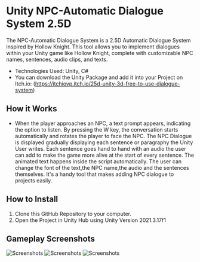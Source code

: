 # Unity NPC-Automatic Dialogue System 2.5D

The NPC-Automatic  Dialogue System is a 2.5D Automatic Dialogue System inspired by Hollow Knight. This tool allows you to  implement dialogues within your Unity game like Hollow Knight, complete with customizable NPC names, sentences, audio clips, and texts.
- Technologies Used: Unity, C#
-  You can download the Unity Package and add it into your Project on Itch.io: (https://itchiovp.itch.io/25d-unity-3d-free-to-use-dialogue-system)
## How it Works
- When the player approaches an NPC, a text prompt appears, indicating the option to listen. By pressing the W key, the conversation starts automatically and rotates the player to face the NPC. The NPC Dialogue is displayed gradually displaying each sentence or paragraphy the Unity User writes. Each sentence goes hand to hand with an audio the user can add to make the game more alive at the start of every sentence. The animated text happens inside the script automatically. The user can change the font of the text,the NPC name,the audio and the sentences themselves. It's a handy tool that makes adding NPC dialogue to  projects easily.
## How to Install
1. Clone this GitHub Repository to your computer.
2. Open the Project in Unity Hub using Unity Version 2021.3.17f1

## Gameplay Screenshots
![Screenshots](https://img.itch.zone/aW1hZ2UvMjM0MzgzNS8xMzg4NDU3Ni5wbmc=/original/e3lyn8.png)
![Screenshots](https://img.itch.zone/aW1hZ2UvMjM0MzgzNS8xMzg4NDU4Mi5wbmc=/original/ScBVo4.png)
![Screenshots](https://img.itch.zone/aW1hZ2UvMjM0MzgzNS8xMzg4NDU4My5wbmc=/original/yKec7m.png)

